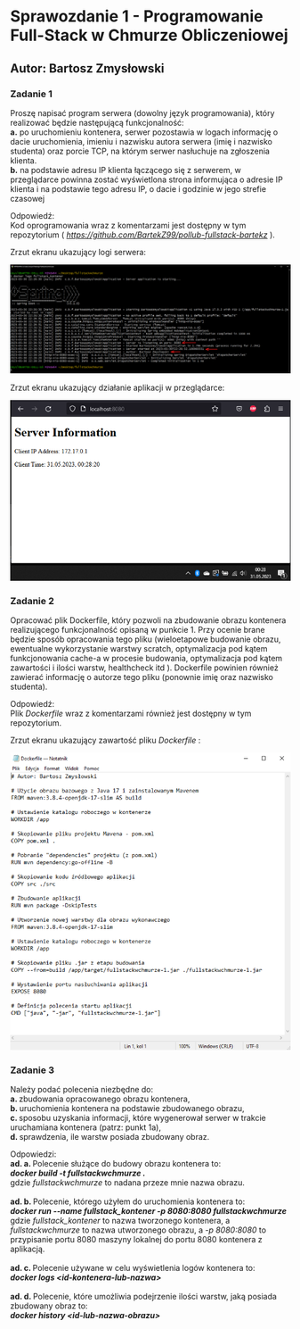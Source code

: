 # Sprawozdanie 1 - Programowanie Full-Stack w Chmurze Obliczeniowej
## Autor: Bartosz Zmysłowski

### <b> Zadanie 1 </b>
Proszę napisać program serwera (dowolny język programowania), który realizować będzie
następującą funkcjonalność:
<br/> <b>a.</b> po uruchomieniu kontenera, serwer pozostawia w logach informację o dacie
uruchomienia, imieniu i nazwisku autora serwera (imię i nazwisko studenta) oraz porcie
TCP, na którym serwer nasłuchuje na zgłoszenia klienta.
<br/> <b>b.</b> na podstawie adresu IP klienta łączącego się z serwerem, w przeglądarce powinna
zostać wyświetlona strona informująca o adresie IP klienta i na podstawie tego adresu IP,
o dacie i godzinie w jego strefie czasowej

Odpowiedź:
<br/> Kod oprogramowania wraz z komentarzami jest dostępny w tym repozytorium (<i> https://github.com/BartekZ99/pollub-fullstack-bartekz</i> ).

Zrzut ekranu ukazujący logi serwera:

![Alt text](screenshoty/logi.png)

Zrzut ekranu ukazujący działanie aplikacji w przeglądarce:

![Alt text](screenshoty/przegladarka.png)

### <b> Zadanie 2 </b>
Opracować plik Dockerfile, który pozwoli na zbudowanie obrazu kontenera realizującego
funkcjonalność opisaną w punkcie 1. Przy ocenie brane będzie sposób opracowania tego pliku
(wieloetapowe budowanie obrazu, ewentualne wykorzystanie warstwy scratch, optymalizacja pod
kątem funkcjonowania cache-a w procesie budowania, optymalizacja pod kątem zawartości i ilości
warstw, healthcheck itd ). Dockerfile powinien również zawierać informację o autorze tego pliku
(ponownie imię oraz nazwisko studenta).

Odpowiedź:
<br/> Plik <i> Dockerfile </i> wraz z komentarzami również jest dostępny w tym repozytorium.

Zrzut ekranu ukazujący zawartość pliku <i> Dockerfile </i>:

![Alt text](screenshoty/dockerfile.png)

### <b> Zadanie 3 </b>
Należy podać polecenia niezbędne do:
<br/> <b> a. </b> zbudowania opracowanego obrazu kontenera,
<br/> <b> b. </b> uruchomienia kontenera na podstawie zbudowanego obrazu,
<br/> <b> c. </b> sposobu uzyskania informacji, które wygenerował serwer w trakcie uruchamiana kontenera
(patrz: punkt 1a),
<br/> <b> d. </b> sprawdzenia, ile warstw posiada zbudowany obraz.

Odpowiedzi:
<br/> <b> ad. a. </b> Polecenie służące do budowy obrazu kontenera to:
<br/> <b><i> docker build -t fullstackwchmurze . </i></b>
<br/> gdzie <i> fullstackwchmurze </i> to nadana przeze mnie nazwa obrazu.
<br/>
<br/> <b> ad. b. </b> Polecenie, którego użyłem do uruchomienia kontenera to:
<br/> <b><i> docker run --name fullstack_kontener -p 8080:8080 fullstackwchmurze </i></b>
<br/> gdzie <i> fullstack_kontener </i> to nazwa tworzonego kontenera, a <i> fullstackwchmurze </i> to nazwa utworzonego obrazu, a <i> -p 8080:8080 </i> to przypisanie portu 8080 maszyny lokalnej do portu 8080 kontenera z aplikacją.
<br/>
<br/> <b> ad. c. </b> Polecenie używane w celu wyświetlenia logów kontenera to:
<br/> <b><i> docker logs \<id-kontenera-lub-nazwa\> </i></b>
<br/>
<br/> <b> ad. d. </b> Polecenie, które umożliwia podejrzenie ilości warstw, jaką posiada zbudowany obraz to:
<br/> <b><i> docker history \<id-lub-nazwa-obrazu\> </i></b>
